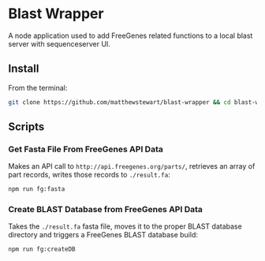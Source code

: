 # Blast Wrapper
A node application used to add FreeGenes related functions to a local blast server with sequenceserver UI.

## Install
From the terminal:
```bash
git clone https://github.com/matthewstewart/blast-wrapper && cd blast-wrapper && npm install
```

## Scripts

### Get Fasta File From FreeGenes API Data
Makes an API call to `http://api.freegenes.org/parts/`, retrieves an array of part records, writes those records to `./result.fa`:
```bash
npm run fg:fasta
```

### Create BLAST Database from FreeGenes API Data
Takes the `./result.fa` fasta file, moves it to the proper BLAST database directory and triggers a FreeGenes BLAST database build:
```bash
npm run fg:createDB
```